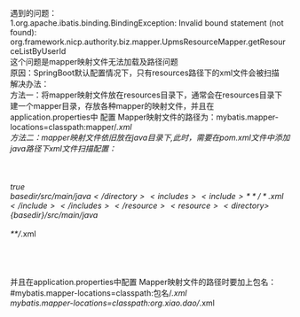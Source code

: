 遇到的问题：  
  1.org.apache.ibatis.binding.BindingException: Invalid bound statement (not found):   org.framework.nicp.authority.biz.mapper.UpmsResourceMapper.getResourceListByUserId  
  这个问题是mapper映射文件无法加载及路径问题  
  原因：SpringBoot默认配置情况下，只有resources路径下的xml文件会被扫描  
  解决办法：  
    方法一：将mapper映射文件放在resources目录下，通常会在resources目录下建一个mapper目录，存放各种mapper的映射文件，并且在application.properties中              配置 Mapper映射文件的路径为：mybatis.mapper-locations=classpath:mapper/*.xml  
    方法二：mapper映射文件依旧放在java目录下,此时，需要在pom.xml文件中添加java路径下xml文件扫描配置：  
           <build>  
               <resources>  
                   <resource>  
                      <filtering>true</filtering>  
                      <directory>${basedir}/src/main/java</directory>  
                      <includes>  
                          <include>**/*.xml</include>  
                      </includes>  
                   </resource>  
                   <resource>  
                      <directory>${basedir}/src/main/java</directory>  
                      <excludes>  
                         <exclude>**/*.xml</exclude>  
                      </excludes>  
                    </resource>  
               </resources>  
          </build>  
          并且在application.properties中配置 Mapper映射文件的路径时要加上包名：  
          #mybatis.mapper-locations=classpath:包名/*.xml  
          mybatis.mapper-locations=classpath:org.xiao.dao/*.xml  
         

    
